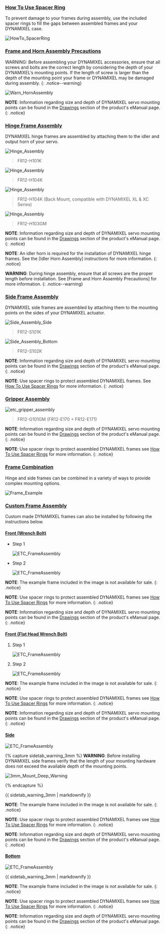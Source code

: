 
### [How To Use Spacer Ring](#how-to-use-spacer-ring)

To prevent damage to your frames during assembly, use the included spacer rings to fill the gaps between assembled frames and your DYNAMIXEL case.

![HowTo_SpacerRing](/assets/images/dxl/x/assembly/common/howto_spacering.png)

### [Frame and Horn Assembly Precautions](#precaution-of-frame-and-horn-assembly)

WARNING: Before assembling your DYNAMIXEL accessories, ensure that all screws and bolts are the correct length by considering the depth of your DYNAMIXEL’s mounting points. If the length of screw is larger than the depth of the mounting point your frame or DYNAMIXEL may be damaged during assembly.
{: .notice--warning}

![Warn_HornAssembly](/assets/images/dxl/x/assembly/x430/warning_horn_assembly_x430.png)

**NOTE**: Information regarding size and depth of DYNAMIXEL servo mounting points can be found in the [Drawings](#drawings) section of the product's eManual page.
{: .notice}

### [Hinge Frame Assembly](#hinge-frame-assembly)

DYNAMIXEL hinge frames are assembled by attaching them to the idler and output horn of your servo.

![Hinge_Assembly](/assets/images/dxl/x/assembly/x430/fr12-h101k.png)

> FR12-H101K

![Hinge_Assembly](/assets/images/dxl/x/assembly/x430/fr12-h104k.png)

> FR12-H104K

![Hinge_Assembly](/assets/images/dxl/x/assembly/x430/fr12-h104k_xh_xl430.png)

> FR12-H104K (Back Mount, compatible with DYNAMIXEL XL & XC Series)

![Hinge_Assembly](/assets/images/dxl/x/assembly/x430/fr12-h103gm.png)

> FR12-H103GM

**NOTE**: Information regarding size and depth of DYNAMIXEL servo mounting points can be found in the [Drawings](#drawings) section of the product's eManual page.
{: .notice}

**NOTE**: An idler horn is required for the installation of DYNAMIXEL hinge frames. See the [Idler Horn Assembly] instructions for more information.
{: .notice}

**WARNING**: During hinge assembly, ensure that all screws are the proper length before installation. See [Frame and Horn Assembly Precautions] for more information.
{: .notice--warning}

### [Side Frame Assembly](#side-frame-assembly)

DYNAMIXEL side frames are assembled by attaching them to the mounting points on the sides of your DYNAMIXEL actuator.

![Side_Assembly_Side](/assets/images/dxl/x/assembly/x430/fr12_s101k.png)

> FR12-S101K

![Side_Assembly_Bottom](/assets/images/dxl/x/assembly/x430/fr12-s102k.png)

> FR12-S102K

**NOTE**: Information regarding size and depth of DYNAMIXEL servo mounting points can be found in the [Drawings](#drawings) section of the product's eManual page.
{: .notice}

**NOTE**: Use spacer rings to protect assembled DYNAMIXEL frames. See [How To Use Spacer Rings](#how-to-use-spacer-ring) for more information.
{: .notice}

### [Gripper Assembly](#gripper-assembly)

![etc_gripper_assembly](/assets/images/dxl/x/assembly/x430/fr12_g101_e170_e171.png)

> FR12-G101GM (FR12-E170 + FR12-E171) 

**NOTE**: Information regarding size and depth of DYNAMIXEL servo mounting points can be found in the [Drawings](#drawings) section of the product's eManual page.
{: .notice}

**NOTE**: Use spacer rings to protect assembled DYNAMIXEL frames see [How To Use Spacer Rings](#how-to-use-spacer-ring) for more information.
{: .notice}

### [Frame Combination](#frame-combination)

Hinge and side frames can be combined in a variety of ways to provide complex mounting options.

![Frame_Example](/assets/images/dxl/x/assembly/x430/x430_frame_example.png)

### [Custom Frame Assembly](#custom-frame-assembly)

Custom made DYNAMIXEL frames can also be installed by following the instructions below.

#### [Front (Wrench Bolt)](#front-wrench-bolt)

* Step 1  

    ![ETC_FrameAssembly](/assets/images/dxl/x/assembly/x430/x430_etc_assembly_example_front1_01.png)

* Step 2  

    ![ETC_FrameAssembly](/assets/images/dxl/x/assembly/x430/x430_etc_assembly_example_front1_02.png)

**NOTE**: The example frame included in the image is not available for sale.
{: .notice}

**NOTE**: Use spacer rings to protect assembled DYNAMIXEL frames see [How To Use Spacer Rings](#how-to-use-spacer-ring) for more information.
{: .notice}

**NOTE**: Information regarding size and depth of DYNAMIXEL servo mounting points can be found in the [Drawings](#drawings) section of the product's eManual page.
{: .notice}

#### [Front (Flat Head Wrench Bolt)](#front-flat-head-wrench-bolt)

1. Step 1
  
    ![ETC_FrameAssembly](/assets/images/dxl/x/assembly/x430/x430_etc_assembly_example_front2_01.png)

2. Step 2

    ![ETC_FrameAssembly](/assets/images/dxl/x/assembly/x430/x430_etc_assembly_example_front2_02.png)

**NOTE**: The example frame included in the image is not available for sale.
{: .notice}

**NOTE**: Use spacer rings to protect assembled DYNAMIXEL frames see [How To Use Spacer Rings](#how-to-use-spacer-ring) for more information.
{: .notice}

**NOTE**: Information regarding size and depth of DYNAMIXEL servo mounting points can be found in the [Drawings](#drawings) section of the product's eManual page.
{: .notice}

#### [Side](#side)

  ![ETC_FrameAssembly](/assets/images/dxl/x/assembly/x430/x430_etc_assembly_example_side.png)
  
  {% capture sidetab_warning_3mm %}
  **WARNING**: Before installing DYNAMIXEL side frames verify that the length of your mounting hardware does not exceed the available depth of the mounting points.
  
  ![3mm_Mount_Deep_Warning](/assets/images/dxl/x/assembly/common/3mm_mount_warning.jpg)
  
  {% endcapture %}
  
  <div class="notice--warning">{{ sidetab_warning_3mm | markdownify }}</div> 
  
**NOTE**: The example frame included in the image is not available for sale.
{: .notice}

**NOTE**: Use spacer rings to protect assembled DYNAMIXEL frames see [How To Use Spacer Rings](#how-to-use-spacer-ring) for more information.
{: .notice}

**NOTE**: Information regarding size and depth of DYNAMIXEL servo mounting points can be found in the [Drawings](#drawings) section of the product's eManual page.
{: .notice}
  
#### [Bottom](#bottom)

  ![ETC_FrameAssembly](/assets/images/dxl/x/assembly/x430/x430_etc_assembly_example_bottom.png)
  
  <div class="notice--warning">{{ sidetab_warning_3mm | markdownify }}</div> 
  
**NOTE**: The example frame included in the image is not available for sale.
{: .notice}

**NOTE**: Use spacer rings to protect assembled DYNAMIXEL frames see [How To Use Spacer Rings](#how-to-use-spacer-ring) for more information.
{: .notice}

**NOTE**: Information regarding size and depth of DYNAMIXEL servo mounting points can be found in the [Drawings](#drawings) section of the product's eManual page.
{: .notice}
